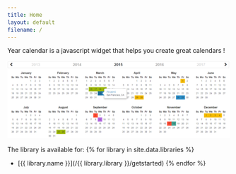 ```yaml
---
title: Home
layout: default
filename: /
--- 
```


Year calendar is a javascript widget that helps you create great calendars !


![Calendar](/assets/img/calendar.png)


The library is available for:
{% for library in site.data.libraries %}
- [{{ library.name }}](/{{ library.library }}/getstarted)
{% endfor %}